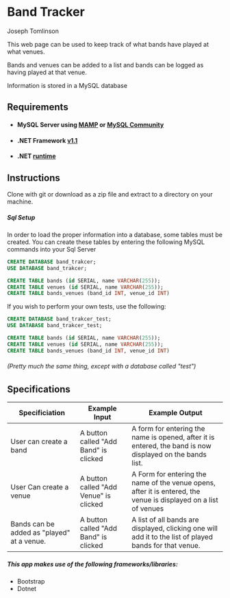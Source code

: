 # Band Tracker
Joseph Tomlinson

This web page can be used to keep track of what bands have played at what venues.

Bands and venues can be added to a list and bands can be logged as having played at that venue.

Information is stored in a MySQL database

## Requirements
* #### MySQL Server using [MAMP](https://www.mamp.info/en/) or [MySQL Community](https://dev.mysql.com/downloads/mysql/)
* #### .NET Framework [v1.1](https://download.microsoft.com/download/F/4/F/F4FCB6EC-5F05-4DF8-822C-FF013DF1B17F/dotnet-dev-osx-x64.1.1.4.pkg)
* #### .NET [runtime](https://download.microsoft.com/download/6/F/B/6FB4F9D2-699B-4A40-A674-B7FF41E0E4D2/dotnet-osx-x64.1.1.4.pkg)




## Instructions
Clone with git or download as a zip file and extract to a directory on your machine.

##### Sql Setup
In order to load the proper information into a database, some tables must be created.
You can create these tables by entering the following MySQL commands into your Sql
Server


``` SQL
CREATE DATABASE band_trakcer;
USE DATABASE band_trakcer;

CREATE TABLE bands (id SERIAL, name VARCHAR(255));
CREATE TABLE venues (id SERIAL, name VARCHAR(255));
CREATE TABLE bands_venues (band_id INT, venue_id INT)
```

If you wish to perform your own tests, use the following:

``` SQL
CREATE DATABASE band_trakcer_test;
USE DATABASE band_trakcer_test;

CREATE TABLE bands (id SERIAL, name VARCHAR(255));
CREATE TABLE venues (id SERIAL, name VARCHAR(255));
CREATE TABLE bands_venues (band_id INT, venue_id INT)
```
###### (Pretty much the same thing, except with a database called "test")

## Specifications


| Specificiation                             | Example Input                          | Example Output                                                                                                   |
|--------------------------------------------|----------------------------------------|------------------------------------------------------------------------------------------------------------------|
| User can create a band                     | A button called "Add Band" is clicked  | A form for entering the name is opened, after it is entered, the band is now displayed on the bands list.        |
| User Can create a venue                    | A button called "Add Venue" is clicked | A Form for entering the name of the venue opens, after it is entered, the venue is displayed on a list of venues |
| Bands can be added as "played" at a venue. | A button called "Add Band" is clicked  | A list of all bands are displayed, clicking one will add it to the list of played bands for that venue.          |


##### This app makes use of the following frameworks/libraries:
* Bootstrap
* Dotnet
